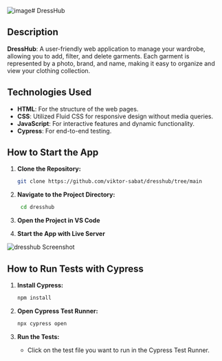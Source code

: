 ![image](https://github.com/user-attachments/assets/44c99654-3130-4da2-9230-6ee1738d9f22)# DressHub

## Description

**DressHub**: A user-friendly web application to manage your wardrobe, allowing you to add, filter, and delete garments. Each garment is represented by a photo, brand, and name, making it easy to organize and view your clothing collection.

## Technologies Used

- **HTML**: For the structure of the web pages.
- **CSS**: Utilized Fluid CSS for responsive design without media queries.
- **JavaScript**: For interactive features and dynamic functionality.
- **Cypress**: For end-to-end testing.

## How to Start the App

1. **Clone the Repository:**

   ```sh
   git clone https://github.com/viktor-sabat/dresshub/tree/main

2. **Navigate to the Project Directory:**

    ```sh
     cd dresshub

4. **Open the Project in VS Code**

5. **Start the App with Live Server**

![dresshub Screenshot](https://github.com/user-attachments/assets/12bf8301-e05f-42b8-982b-b7c766c9c20d)

## How to Run Tests with Cypress

1. **Install Cypress:**

   ```sh
   npm install

2. **Open Cypress Test Runner:**

   ```sh
   npx cypress open

3. **Run the Tests:**

   - Click on the test file you want to run in the Cypress Test Runner.
